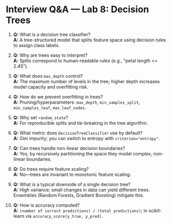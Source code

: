 # Interview Q&A — Lab 8: Decision Trees

1. **Q:** What is a decision tree classifier?  
   **A:** A tree-structured model that splits feature space using decision rules to assign class labels.

2. **Q:** Why are trees easy to interpret?  
   **A:** Splits correspond to human-readable rules (e.g., "petal length <= 2.45").

3. **Q:** What does `max_depth` control?  
   **A:** The maximum number of levels in the tree; higher depth increases model capacity and overfitting risk.

4. **Q:** How do we prevent overfitting in trees?  
   **A:** Pruning/hyperparameters: `max_depth`, `min_samples_split`, `min_samples_leaf`, `max_leaf_nodes`.

5. **Q:** Why set `random_state`?  
   **A:** For reproducible splits and tie-breaking in the tree algorithm.

6. **Q:** What metric does `DecisionTreeClassifier` use by default?  
   **A:** Gini impurity; you can switch to entropy with `criterion="entropy"`.

7. **Q:** Can trees handle non-linear decision boundaries?  
   **A:** Yes, by recursively partitioning the space they model complex, non-linear boundaries.

8. **Q:** Do trees require feature scaling?  
   **A:** No—trees are invariant to monotonic feature scaling.

9. **Q:** What is a typical downside of a single decision tree?  
   **A:** High variance; small changes in data can yield different trees. Ensembles (Random Forests, Gradient Boosting) mitigate this.

10. **Q:** How is accuracy computed?  
    **A:** `(number of correct predictions) / (total predictions)`; in scikit-learn via `accuracy_score(y_true, y_pred)`.